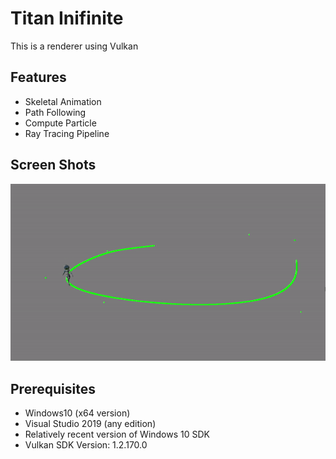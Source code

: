 # Titan Inifinite
This is a renderer using Vulkan

## Features
* Skeletal Animation
* Path Following
* Compute Particle
* Ray Tracing Pipeline

## Screen Shots
![Path-Following Preview](images/path-follow.gif "Path-Following Preview")

## Prerequisites
* Windows10 (x64 version)
* Visual Studio 2019 (any edition)
* Relatively recent version of Windows 10 SDK
* Vulkan SDK Version: 1.2.170.0
